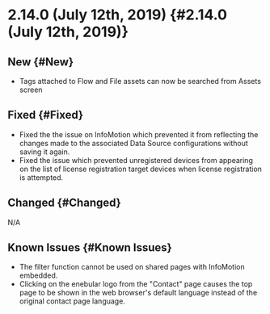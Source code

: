 # 2.14.0 (July 12th, 2019) {#2.14.0 (July 12th, 2019)}

## New {#New}

- Tags attached to Flow and File assets can now be searched from Assets screen

## Fixed {#Fixed}

- Fixed the the issue on InfoMotion which prevented it from reflecting the changes made to the associated Data Source configurations without saving it again.
- Fixed the issue which prevented unregistered devices from appearing on the list of license registration target devices when license registration is attempted.

## Changed {#Changed}

N/A

## Known Issues {#Known Issues}

- The filter function cannot be used on shared pages with InfoMotion embedded.
- Clicking on the enebular logo from the "Contact" page causes the top page to be shown in the web browser's default language instead of the original contact page language.